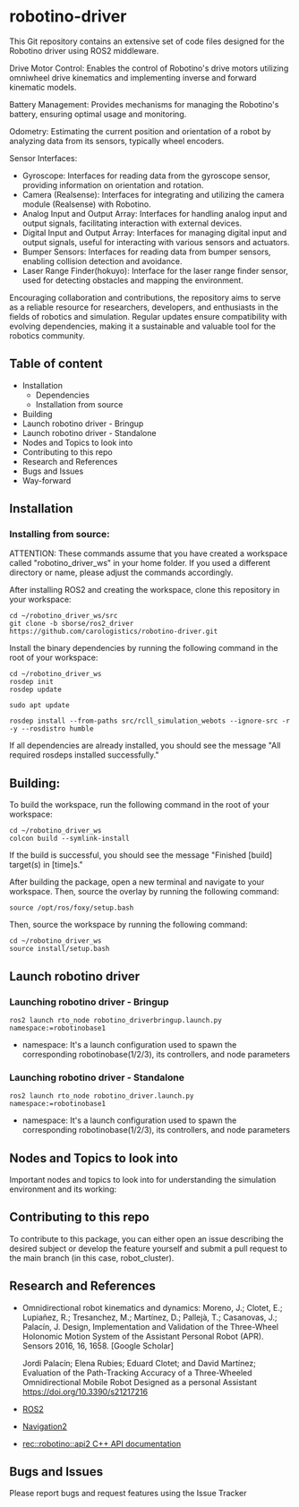 
# robotino-driver

This Git repository contains an extensive set of code files designed for the Robotino driver using ROS2 middleware.

Drive Motor Control: Enables the control of Robotino's drive motors utilizing omniwheel drive kinematics and implementing inverse and forward kinematic models.

Battery Management: Provides mechanisms for managing the Robotino's battery, ensuring optimal usage and monitoring.

Odometry: Estimating the current position and orientation of a robot by analyzing data from its sensors, typically wheel encoders.

Sensor Interfaces:

 - Gyroscope: Interfaces for reading data from the gyroscope sensor, providing information on orientation and rotation.
 - Camera (Realsense): Interfaces for integrating and utilizing the camera module (Realsense) with Robotino.
 - Analog Input and Output Array: Interfaces for handling analog input and output signals, facilitating interaction with external devices.
 - Digital Input and Output Array: Interfaces for managing digital input and output signals, useful for interacting with various sensors and actuators.
 - Bumper Sensors: Interfaces for reading data from bumper sensors, enabling collision detection and avoidance.
 - Laser Range Finder(hokuyo): Interface for the laser range finder sensor, used for detecting obstacles and mapping the environment.

Encouraging collaboration and contributions, the repository aims to serve as a reliable resource for researchers, developers, and enthusiasts in the fields of robotics and simulation. Regular updates ensure compatibility with evolving dependencies, making it a sustainable and valuable tool for the robotics community.

## Table of content 
- Installation
    - Dependencies
    - Installation from source
- Building
- Launch robotino driver - Bringup
- Launch robotino driver - Standalone
- Nodes and Topics to look into 
- Contributing to this repo
- Research and References
- Bugs and Issues
- Way-forward

## Installation
    
### Installing from source:
ATTENTION: These commands assume that you have created a workspace called "robotino_driver_ws" in your home folder. If you used a different directory or name, please adjust the commands accordingly.

After installing ROS2 and creating the workspace, clone this repository in your workspace:

    cd ~/robotino_driver_ws/src
    git clone -b sborse/ros2_driver https://github.com/carologistics/robotino-driver.git

Install the binary dependencies by running the following command in the root of your workspace:

    cd ~/robotino_driver_ws
    rosdep init
    rosdep update
   
    sudo apt update
   
    rosdep install --from-paths src/rcll_simulation_webots --ignore-src -r -y --rosdistro humble
    

If all dependencies are already installed, you should see the message "All required rosdeps installed successfully."

## Building:
To build the workspace, run the following command in the root of your workspace:

    cd ~/robotino_driver_ws
    colcon build --symlink-install

If the build is successful, you should see the message "Finished [build] target(s) in [time]s."

After building the package, open a new terminal and navigate to your workspace. Then, source the overlay by running the following command:

    source /opt/ros/foxy/setup.bash

Then, source the workspace by running the following command:

    cd ~/robotino_driver_ws
    source install/setup.bash

## Launch robotino driver

### Launching robotino driver - Bringup 

     
    ros2 launch rto_node robotino_driverbringup.launch.py namespace:=robotinobase1 

 
- namespace: It's a launch configuration used to spawn the corresponding robotinobase(1/2/3), its controllers, and node parameters 

### Launching robotino driver - Standalone

    ros2 launch rto_node robotino_driver.launch.py namespace:=robotinobase1

- namespace: It's a launch configuration used to spawn the corresponding robotinobase(1/2/3), its controllers, and node parameters 

## Nodes and Topics to look into

Important nodes and topics to look into for understanding the simulation environment and its working:

## Contributing to this repo

To contribute to this package, you can either open an issue describing the desired subject or develop the feature yourself and submit a pull request to the main branch (in this case, robot_cluster).

## Research and References
- Omnidirectional robot kinematics and dynamics:
  Moreno, J.; Clotet, E.; Lupiañez, R.; Tresanchez, M.; Martínez, D.; Pallejà, T.; Casanovas, J.; Palacín, J. Design, Implementation and Validation of the Three-Wheel Holonomic Motion System of the Assistant Personal Robot (APR). Sensors 2016, 16, 1658. [Google Scholar]

  Jordi Palacín; Elena Rubies; Eduard Clotet; and David Martínez; Evaluation of the Path-Tracking Accuracy of a Three-Wheeled Omnidirectional Mobile Robot Designed as a personal Assistant https://doi.org/10.3390/s21217216

- [ROS2](https://docs.ros.org/en/foxy/index.html)
    
- [Navigation2](https://navigation.ros.org/)

- [rec::robotino::api2 C++ API documentation](https://doc.openrobotino.org/download/RobotinoAPI2/rec_robotino_api2/index.html)

## Bugs and Issues
Please report bugs and request features using the Issue Tracker
